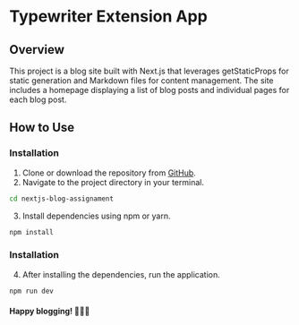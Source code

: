 # Typewriter Extension App  

## Overview
This project is a blog site built with Next.js that leverages getStaticProps for static generation and Markdown files for content management. The site includes a homepage displaying a list of blog posts and individual pages for each blog post.

## How to Use

### Installation
1. Clone or download the repository from [GitHub](https://github.com/mahekkg/nextjs-blog-assignament).
2. Navigate to the project directory in your terminal.


```bash
cd nextjs-blog-assignament
```

3. Install dependencies using npm or yarn.
```bash
npm install
```

### Installation
4. After installing the dependencies, run the application.
```bash
npm run dev
```


#### Happy blogging! 🎩📜🔠